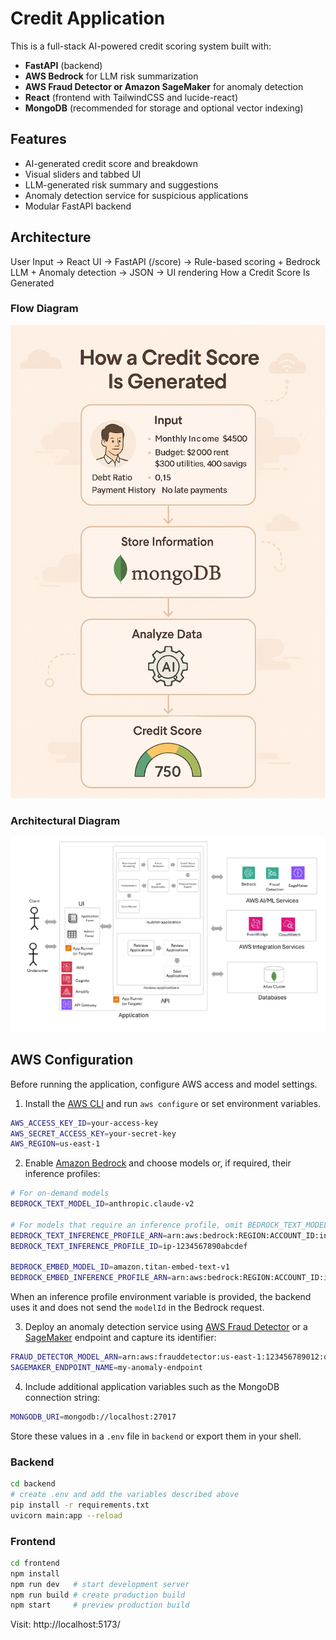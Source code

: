
# Credit Application

This is a full-stack AI-powered credit scoring system built with:
- **FastAPI** (backend)
- **AWS Bedrock** for LLM risk summarization
- **AWS Fraud Detector or Amazon SageMaker** for anomaly detection
- **React** (frontend with TailwindCSS and lucide-react)
- **MongoDB** (recommended for storage and optional vector indexing)

## Features

- AI-generated credit score and breakdown
- Visual sliders and tabbed UI
- LLM-generated risk summary and suggestions
- Anomaly detection service for suspicious applications
- Modular FastAPI backend

## Architecture
User Input → React UI → FastAPI (/score) → Rule-based scoring + Bedrock LLM + Anomaly detection → JSON → UI rendering
How a Credit Score Is Generated


### Flow Diagram
![Credit Score Flow](Credit%20Solution.png)

### Architectural Diagram

![Architectural Diagram](MDB-ARCH-DIAGRAMS-AI-Credit-Scoring-Bedrock-Lab.drawio.png)

## AWS Configuration

Before running the application, configure AWS access and model settings.

1. Install the [AWS CLI](https://docs.aws.amazon.com/cli/latest/userguide/getting-started-install.html) and run `aws configure` or set environment variables.

```bash
AWS_ACCESS_KEY_ID=your-access-key
AWS_SECRET_ACCESS_KEY=your-secret-key
AWS_REGION=us-east-1
```

2. Enable [Amazon Bedrock](https://aws.amazon.com/bedrock/) and choose models or, if required, their inference profiles:

```bash
# For on-demand models
BEDROCK_TEXT_MODEL_ID=anthropic.claude-v2

# For models that require an inference profile, omit BEDROCK_TEXT_MODEL_ID and set one of:
BEDROCK_TEXT_INFERENCE_PROFILE_ARN=arn:aws:bedrock:REGION:ACCOUNT_ID:inference-profile/my-text-profile
BEDROCK_TEXT_INFERENCE_PROFILE_ID=ip-1234567890abcdef

BEDROCK_EMBED_MODEL_ID=amazon.titan-embed-text-v1
BEDROCK_EMBED_INFERENCE_PROFILE_ARN=arn:aws:bedrock:REGION:ACCOUNT_ID:inference-profile/my-embed-profile
```

When an inference profile environment variable is provided, the backend uses it and does not send the `modelId` in the Bedrock request.

3. Deploy an anomaly detection service using [AWS Fraud Detector](https://aws.amazon.com/fraud-detector/) or a [SageMaker](https://aws.amazon.com/sagemaker/) endpoint and capture its identifier:

```bash
FRAUD_DETECTOR_MODEL_ARN=arn:aws:frauddetector:us-east-1:123456789012:detector/my-detector   # if using Fraud Detector
SAGEMAKER_ENDPOINT_NAME=my-anomaly-endpoint                                                   # if using SageMaker
```

4. Include additional application variables such as the MongoDB connection string:

```bash
MONGODB_URI=mongodb://localhost:27017
```

Store these values in a `.env` file in `backend` or export them in your shell.

### Backend
```bash
cd backend
# create .env and add the variables described above
pip install -r requirements.txt
uvicorn main:app --reload
```

### Frontend
```bash
cd frontend
npm install
npm run dev   # start development server
npm run build # create production build
npm start     # preview production build
```

Visit: http://localhost:5173/

